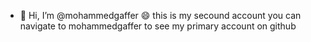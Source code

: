 - 👋 Hi, I’m @mohammedgaffer 😄  this is my secound account you can navigate to mohammedgaffer to see my primary account on github

<!---
mohammedaidaab/mohammedaidaab is a ✨ special ✨ repository because its `README.md` (this file) appears on your GitHub profile.
You can click the Preview link to take a look at your changes.
--->
